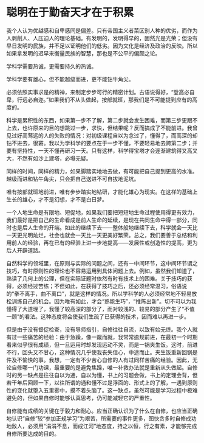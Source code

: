 # 聪明在于勤奋天才在于积累

我个人认为优越感和自卑感同是偏差。只有帝国主义者菜区别人种的优劣，而作为人剥削人、人压迫人的理论基础。有发明的，发明得早的，固然光是光荣；但没有早日发明的民族，并不足以证明他们的低劣。因为文化是经济及政治的反映。所以如果拿发明的迟早来衡量民族的智慧，那也是不公平的偏颇之论。

学科学需要热诚，更需要持久的热诚。

学科学要有雄心，但不能越级而进，更不能钻牛角尖。

必须依照实事求是的精神，来制定步步可行的精密计划。古语说得好，“登高必自卑，行远必自迩。”如果我们不从头做起，按部就班，那我们是不可能提到应有的高度的。

科学是累积性的东西，如果第一步不了解，第二步就会发生困难，而第三步更跟不上去，也许原来的目的想跳过一步，求快，但结果呢？反而搞成了不能前进。我曾见过好高骛远的人的失败的情况：对初级课程自以为念过了，懂得了，而高深的却钻不进去，很窘。我以为学科学的要点在于一步不懂，不要轻易地去跨第二步；并要有坚持性，一天不懂再研习一天。只有这样，科学得宝塔才会逐渐建筑得又高又大，不然有如沙上建塔，必塌无疑。

同样的时间，同样的精力，如果脚踏实地地去做，有可能把自己提到更高的水准。越级而进和钻牛角尖，只会把自己送进不可自拔地泥坑。

唯有按部就班地前进，唯有步步踏实地钻研，才能化雄心为现实。在这样的基础上生长的雄心，才不是幻想，才不是白日梦。

一个人地生命是有限地、短促地，如果我们要把短短地生命过程使用得更有效力，我们最好是把自己的生命看成是前人生命的延续，是现在共同生命中得一部分，同时也是后人生命的开端。如此的继续下去——整体般地继续下去，科学就会一天比一天更光明灿烂，社会也就会一天比一天更美好繁荣。总之，我们要善于总结和利用前人的经验，再在已有的经验上进一步地提高——发展性或创造性的提高，更为后人开辟道路。

自然科学的领域里，在原则与实际的问题之间，还有一中间环节，这中间环节谓之技巧，有时原则性的理论也不容易运用到具体问题上去。例如，虽然我们知道了，熟读了几何上的公理，但在实际证题时依然有时有技术上的困难。关于技巧的获得，必须经过苦练；不但如此，在获得了技巧之后，还必须经常温习，俗语说的“拳不离手，曲不离口”，就是这样的情况。所以学科学的人必须经常地不轻易放松训练自己的机会。因为唯有如此，才会“熟能生巧”，“推陈出新”。切不可以为我懂得了大道理了，我懂了较高深的部分了，而对较浅的、较易的部分产生了“不值一顾”的看法。这种态度将会使我们生疏了已获得的技术，因而难以再进一步。

但是由于没有督促检查，没有导师指引，自修往往自流，以致有始无终。我个人就有过一些痛苦的经验：由于急躁，像一蹴而就，我常常逾规前进，在最初一个时期看来似乎很有成绩，但一旦运用时却发现运动不灵，而是一锅夹生饭。这时，前进不行，回头又不甘心，这种情况几乎使我丧失信心，中途而止。夹生饭重新回锅是件及不愉快的事。我想，一定有不少苦心自修的人有过同样苦痛的经验。因此，无论自修哪一门功课，最重要的是避免焦躁，唯一补救办法就是重新从头做起。自修时的另一缺点是往往自以为通，自以为懂，书上的习题会做，书上的定理会背，但若干年后回顾一下，以往所谓的通和懂不过是浮面的、形式上的了解，一遇到原则性的变化就堕入五里雾中，摸不着头脑了。这一缺点，虽然可能是学习过程中极难避免的，但如果自修时能够认真思考，仍可能减轻它的严重性。

自修能有成绩的关键在于毅力和耐心。应当正确认识为了什么在自修，也应当正确地认识“自修”较“参加正规学习”为艰苦，所需要的事件更多，图快贪多时自修成功地敌人，必须用“涓涓不息，而成江河”地态度，持之以恒，行之有素，才能够完成自修所要达成的目的。